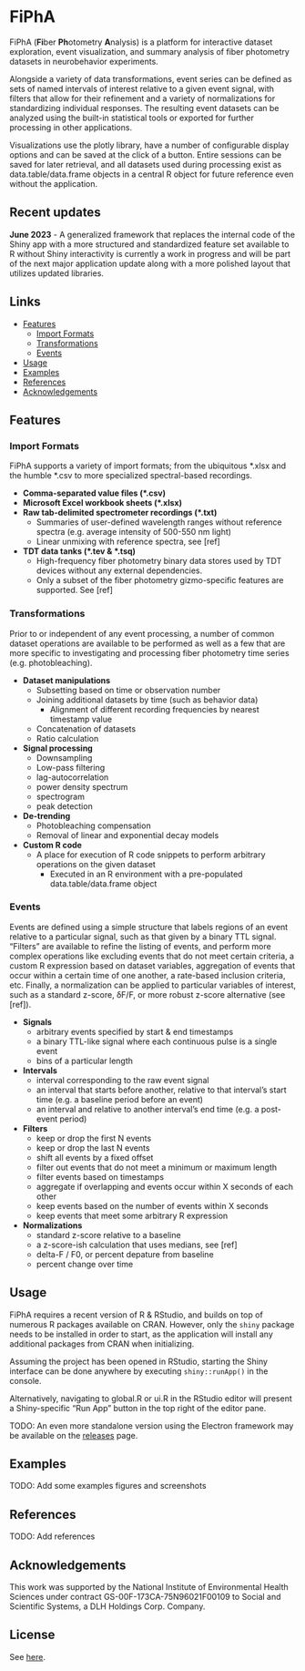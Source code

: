
# FiPhA

FiPhA (**Fi**ber **Ph**otometry **A**nalysis) is a platform for
interactive dataset exploration, event visualization, and summary
analysis of fiber photometry datasets in neurobehavior experiments.

Alongside a variety of data transformations, event series can be defined
as sets of named intervals of interest relative to a given event signal,
with filters that allow for their refinement and a variety of
normalizations for standardizing individual responses. The resulting
event datasets can be analyzed using the built-in statistical tools or
exported for further processing in other applications.

Visualizations use the plotly library, have a number of configurable
display options and can be saved at the click of a button. Entire
sessions can be saved for later retrieval, and all datasets used during
processing exist as data.table/data.frame objects in a central R object
for future reference even without the application.

## Recent updates

**June 2023** - A generalized framework that replaces the internal code
of the Shiny app with a more structured and standardized feature set
available to R without Shiny interactivity is currently a work in
progress and will be part of the next major application update along
with a more polished layout that utilizes updated libraries.

## Links

- [Features](#features)
  - [Import Formats](#import-formats)
  - [Transformations](#transformations)
  - [Events](#events)
- [Usage](#usage)
- [Examples](#examples)
- [References](#references)
- [Acknowledgements](#acknowledgements)

## Features

### Import Formats

FiPhA supports a variety of import formats; from the ubiquitous \*.xlsx
and the humble \*.csv to more specialized spectral-based recordings.

- **Comma-separated value files (\*.csv)**
- **Microsoft Excel workbook sheets (\*.xlsx)**
- **Raw tab-delimited spectrometer recordings (\*.txt)**
  - Summaries of user-defined wavelength ranges without reference
    spectra (e.g. average intensity of 500-550 nm light)
  - Linear unmixing with reference spectra, see \[ref\]
- **TDT data tanks (\*.tev & \*.tsq)**
  - High-frequency fiber photometry binary data stores used by TDT
    devices without any external dependencies.
  - Only a subset of the fiber photometry gizmo-specific features are
    supported. See \[ref\]

### Transformations

Prior to or independent of any event processing, a number of common
dataset operations are available to be performed as well as a few that
are more specific to investigating and processing fiber photometry time
series (e.g. photobleaching).

- **Dataset manipulations**
  - Subsetting based on time or observation number
  - Joining additional datasets by time (such as behavior data)
    - Alignment of different recording frequencies by nearest timestamp
      value
  - Concatenation of datasets
  - Ratio calculation
- **Signal processing**
  - Downsampling
  - Low-pass filtering
  - lag-autocorrelation
  - power density spectrum
  - spectrogram
  - peak detection
- **De-trending**
  - Photobleaching compensation
  - Removal of linear and exponential decay models
- **Custom R code**
  - A place for execution of R code snippets to perform arbitrary
    operations on the given dataset
    - Executed in an R environment with a pre-populated
      data.table/data.frame object

### Events

Events are defined using a simple structure that labels regions of an
event relative to a particular signal, such as that given by a binary
TTL signal. “Filters” are available to refine the listing of events, and
perform more complex operations like excluding events that do not meet
certain criteria, a custom R expression based on dataset variables,
aggregation of events that occur within a certain time of one another, a
rate-based inclusion criteria, etc. Finally, a normalization can be
applied to particular variables of interest, such as a standard z-score,
δF/F, or more robust z-score alternative (see \[ref\]).

- **Signals**
  - arbitrary events specified by start & end timestamps
  - a binary TTL-like signal where each continuous pulse is a single
    event
  - bins of a particular length
- **Intervals**
  - interval corresponding to the raw event signal
  - an interval that starts before another, relative to that interval’s
    start time (e.g. a baseline period before an event)
  - an interval and relative to another interval’s end time (e.g. a
    post-event period)
- **Filters**
  - keep or drop the first N events
  - keep or drop the last N events
  - shift all events by a fixed offset
  - filter out events that do not meet a minimum or maximum length
  - filter events based on timestamps
  - aggregate if overlapping and events occur within X seconds of each
    other
  - keep events based on the number of events within X seconds
  - keep events that meet some arbitrary R expression
- **Normalizations**
  - standard z-score relative to a baseline
  - a z-score-ish calculation that uses medians, see \[ref\]
  - delta-F / F0, or percent depature from baseline
  - percent change over time

## Usage

FiPhA requires a recent version of R & RStudio, and builds on top of
numerous R packages available on CRAN. However, only the `shiny` package
needs to be installed in order to start, as the application will install
any additional packages from CRAN when initializing.

Assuming the project has been opened in RStudio, starting the Shiny
interface can be done anywhere by executing `shiny::runApp()` in the
console.

Alternatively, navigating to global.R or ui.R in the RStudio editor will
present a Shiny-specific “Run App” button in the top right of the editor
pane.

TODO: An even more standalone version using the Electron framework may
be available on the
[releases](https://github.com/mfbridge/FiPhA/releases) page.

## Examples

TODO: Add some examples figures and screenshots

## References

TODO: Add references

## Acknowledgements

This work was supported by the National Institute of Environmental
Health Sciences under contract GS-00F-173CA-75N96021F00109 to Social and
Scientific Systems, a DLH Holdings Corp. Company.

## License

See [here](https://github.com/mfbridge/FiPhA/blob/main/LICENSE).
